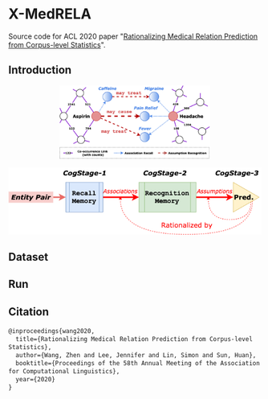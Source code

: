 # X-MedRELA
Source code for ACL 2020 paper "[Rationalizing Medical Relation Prediction from Corpus-level Statistics](https://zhenwang9102.github.io/pdf/ACL2020_ZW_X_MedRELA.pdf)".

## Introduction

<p align="center">
<img src="toy_example.png" alt="a toy example" width="300" title="A Toy Example"/>
</p>

<p align="center">
<img src="framwork_workflow.png" alt="workflow" title="Framework Workflow"/>
</p>

## Dataset

## Run

## Citation
```
@inproceedings{wang2020,
  title={Rationalizing Medical Relation Prediction from Corpus-level Statistics},
  author={Wang, Zhen and Lee, Jennifer and Lin, Simon and Sun, Huan},
  booktitle={Proceedings of the 58th Annual Meeting of the Association for Computational Linguistics},
  year={2020}
}
```
